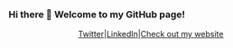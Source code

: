 ### Hi there 👋 Welcome to my GitHub page! 

<!--
**XUKEREN/XUKEREN** is a ✨ _special_ ✨ repository because its `README.md` (this file) appears on your GitHub profile.

Here are some ideas to get you started:

- 🔭 I’m currently working on ...
- 🌱 I’m currently learning ...
- 👯 I’m looking to collaborate on ...
- 🤔 I’m looking for help with ...
- 💬 Ask me about ...
- 📫 How to reach me: ...
- 😄 Pronouns: ...
- ⚡ Fun fact: ...
-->

<div align="middle">
 
[Twitter][Twitter]|[LinkedIn][LinkedIn]|[Check out my website][Website]

</div>

<!--
Quick Link 
-->

[Twitter]:https://twitter.com/kerenxuepi
[LinkedIn]:https://www.linkedin.com/in/kerenxu/
[GitHub]:https://github.com/XUKEREN
[Website]:https://xukeren.rbind.io/

<div align="middle">
 
</div>
